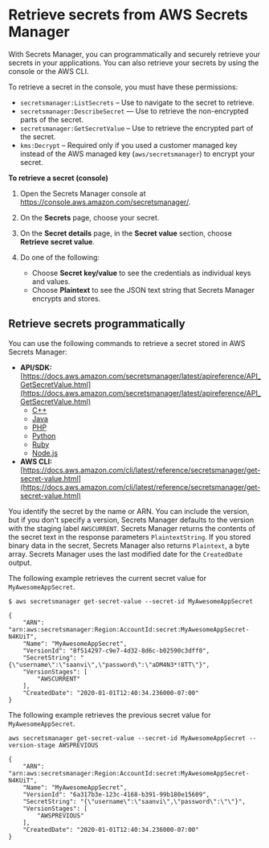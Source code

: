 # Retrieve secrets from AWS Secrets Manager<a name="retrieving-secrets"></a>

With Secrets Manager, you can programmatically and securely retrieve your secrets in your applications\. You can also retrieve your secrets by using the console or the AWS CLI\.<a name="proc-secret-value"></a>

To retrieve a secret in the console, you must have these permissions:
+ `secretsmanager:ListSecrets` – Use to navigate to the secret to retrieve\.
+ `secretsmanager:DescribeSecret` — Use to retrieve the non\-encrypted parts of the secret\.
+ `secretsmanager:GetSecretValue` – Use to retrieve the encrypted part of the secret\.
+ `kms:Decrypt` – Required only if you used a customer managed key instead of the AWS managed key \(`aws/secretsmanager`\) to encrypt your secret\.

**To retrieve a secret \(console\)**

1. Open the Secrets Manager console at [https://console\.aws\.amazon\.com/secretsmanager/](https://console.aws.amazon.com/secretsmanager/)\.

1. On the **Secrets** page, choose your secret\.

1. On the **Secret details** page, in the **Secret value** section, choose **Retrieve secret value**\.

1. Do one of the following:
   + Choose **Secret key/value** to see the credentials as individual keys and values\. 
   + Choose **Plaintext** to see the JSON text string that Secrets Manager encrypts and stores\.

## Retrieve secrets programmatically<a name="retrieving-secrets_pro"></a>

You can use the following commands to retrieve a secret stored in AWS Secrets Manager:
+ **API/SDK:** [https://docs.aws.amazon.com/secretsmanager/latest/apireference/API_GetSecretValue.html](https://docs.aws.amazon.com/secretsmanager/latest/apireference/API_GetSecretValue.html)
  + [C\+\+](http://sdk.amazonaws.com/cpp/api/LATEST/namespace_aws_1_1_secrets_manager.html)
  + [Java](https://docs.aws.amazon.com/AWSJavaSDK/latest/javadoc/com/amazonaws/services/secretsmanager/package-summary.html)
  + [PHP](https://docs.aws.amazon.com//aws-sdk-php/v3/api/namespace-Aws.SecretsManager.html)
  + [Python](https://boto3.amazonaws.com/v1/documentation/api/latest/reference/services/secretsmanager.html)
  + [Ruby](https://docs.aws.amazon.com/sdk-for-ruby/v3/api/Aws/SecretsManager.html)
  + [Node\.js](https://docs.aws.amazon.com/AWSJavaScriptSDK/latest/AWS/SecretsManager.html)
+ **AWS CLI:** [https://docs.aws.amazon.com/cli/latest/reference/secretsmanager/get-secret-value.html](https://docs.aws.amazon.com/cli/latest/reference/secretsmanager/get-secret-value.html)

You identify the secret by the name or ARN\. You can include the version, but if you don't specify a version, Secrets Manager defaults to the version with the staging label `AWSCURRENT`\. Secrets Manager returns the contents of the secret text in the response parameters `PlaintextString`\. If you stored binary data in the secret, Secrets Manager also returns `Plaintext`, a byte array\. Secrets Manager uses the last modified date for the `CreatedDate` output\. 

The following example retrieves the current secret value for `MyAwesomeAppSecret`\.

```
$ aws secretsmanager get-secret-value --secret-id MyAwesomeAppSecret
```

```
{
    "ARN": "arn:aws:secretsmanager:Region:AccountId:secret:MyAwesomeAppSecret-N4KUiT",
    "Name": "MyAwesomeAppSecret",
    "VersionId": "8f514297-c9e7-4d32-8d6c-b02590c3dff0",
    "SecretString": "{\"username\":\"saanvi\",\"password\":\"aDM4N3*!8TT\"}",
    "VersionStages": [
        "AWSCURRENT"
    ],
    "CreatedDate": "2020-01-01T12:40:34.236000-07:00"
}
```

The following example retrieves the previous secret value for `MyAwesomeAppSecret`\.

```
aws secretsmanager get-secret-value --secret-id MyAwesomeAppSecret --version-stage AWSPREVIOUS 
```

```
{
    "ARN": "arn:aws:secretsmanager:Region:AccountId:secret:MyAwesomeAppSecret-N4KUiT",
    "Name": "MyAwesomeAppSecret",
    "VersionId": "6a317b3e-123c-4168-b391-99b180e15609",
    "SecretString": "{\"username\":\"saanvi\",\"password\":\"\"}",
    "VersionStages": [
        "AWSPREVIOUS"
    ],
    "CreatedDate": "2020-01-01T12:40:34.236000-07:00"
}
```